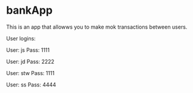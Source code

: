 # bankApp

This is an app that allowws you to make mok transactions between users.

User logins: 

User: js
Pass: 1111

User: jd
Pass: 2222

User: stw
Pass: 1111

User: ss
Pass: 4444
